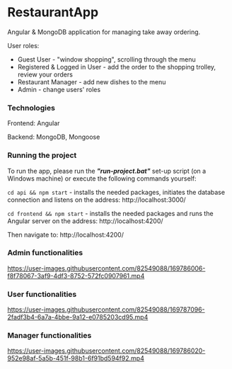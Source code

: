 # RestaurantApp
Angular & MongoDB application for managing take away ordering.

User roles:
- Guest User - "window shopping", scrolling through the menu
- Registered & Logged in User - add the order to the shopping trolley, review your orders 
- Restaurant Manager - add new dishes to the menu
- Admin - change users' roles

### Technologies
Frontend: Angular

Backend: MongoDB, Mongoose

### Running the project
To run the app, please run the **_"run-project.bat"_** set-up script (on a Windows machine)
or execute the following commands yourself:

`cd api && npm start` - installs the needed packages, initiates the database connection and listens on the address: http://localhost:3000/

`cd frontend && npm start` - installs the needed packages and runs the Angular server on the address: http://localhost:4200/

Then navigate to: http://localhost:4200/


### Admin functionalities

https://user-images.githubusercontent.com/82549088/169786006-f8f78067-3af9-4df3-8752-572fc0907961.mp4

### User functionalities

https://user-images.githubusercontent.com/82549088/169787096-2fadf3b4-6a7a-4bbe-9a12-e0785203cd95.mp4

### Manager functionalities

https://user-images.githubusercontent.com/82549088/169786020-952e98af-5a5b-451f-98b1-6f91bd594f92.mp4



